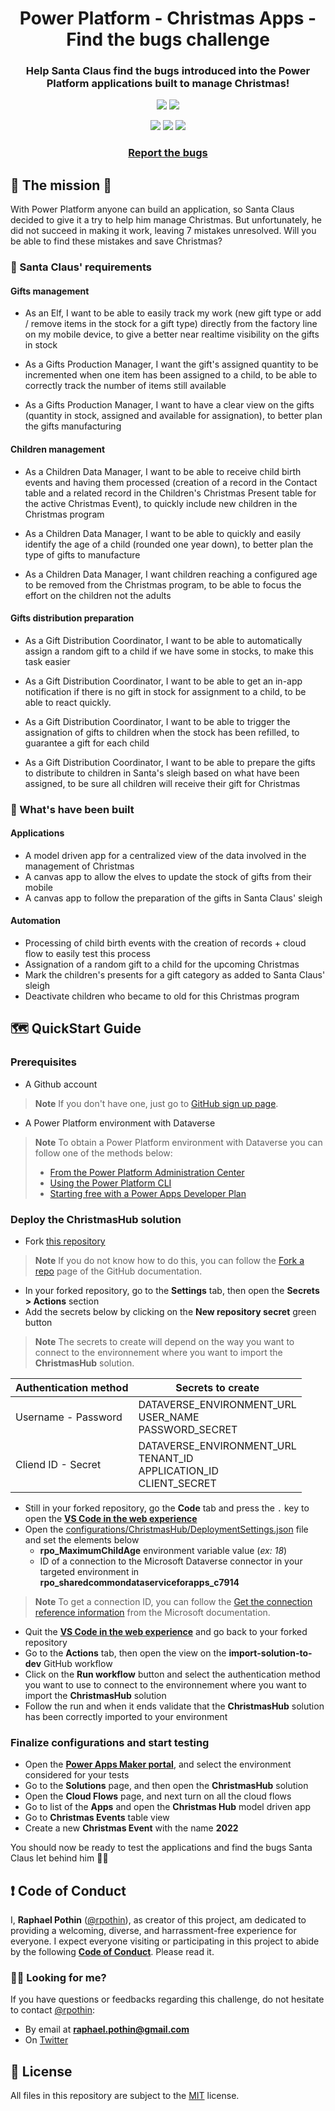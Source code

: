 <p align="center">
    <h1 align="center">
        Power Platform - Christmas Apps - Find the bugs challenge
    </h1>
    <h3 align="center">
        Help Santa Claus find the bugs introduced into the Power Platform applications built to manage Christmas!
    </h3>
</p>

<p align="center">
    <a href="https://github.com/rpothin/PowerPlatform-ChristmasApps-FindTheBugsChallenge/blob/main/LICENSE" alt="Repository License">
        <img src="https://img.shields.io/github/license/rpothin/PowerPlatform-ChristmasApps-FindTheBugsChallenge?color=yellow&label=License" /></a>
    <a href="https://github.com/rpothin/PowerPlatform-ChristmasApps-FindTheBugsChallenge/issues" alt="Open Issues">
        <img src="https://img.shields.io/github/issues-raw/rpothin/PowerPlatform-ChristmasApps-FindTheBugsChallenge?label=Open%20Issues" /></a>
</p>

<p align="center">
    <a href="#watchers" alt="Watchers">
        <img src="https://img.shields.io/github/watchers/rpothin/PowerPlatform-ChristmasApps-FindTheBugsChallenge?style=social" /></a>
    <a href="#forks" alt="Forks">
        <img src="https://img.shields.io/github/forks/rpothin/PowerPlatform-ChristmasApps-FindTheBugsChallenge?style=social" /></a>
    <a href="#stars" alt="Stars">
        <img src="https://img.shields.io/github/stars/rpothin/PowerPlatform-ChristmasApps-FindTheBugsChallenge?style=social" /></a>
</p>

<h3 align="center">
  <a href="https://github.com/rpothin/PowerPlatform-ChristmasApps-FindTheBugsChallenge/issues/new?assignees=rpothin&labels=bug%2Ctriage&template=BUG.yml&title=%5BBug%5D+%3CTitle%3E">Report the bugs</a>
</h3>

## 🎄 The mission 🎄

With Power Platform anyone can build an application, so Santa Claus decided to give it a try to help him manage Christmas. But unfortunately, he did not succeed in making it work, leaving 7 mistakes unresolved. Will you be able to find these mistakes and save Christmas?

### 📖 Santa Claus' requirements

#### Gifts management

- As an Elf, I want to be able to easily track my work (new gift type or add / remove items in the stock for a gift type) directly from the factory line on my mobile device, to give a better near realtime visibility on the gifts in stock

- As a Gifts Production Manager, I want the gift's assigned quantity to be incremented when one item has been assigned to a child, to be able to correctly track the number of items still available

- As  a Gifts Production Manager, I want to have a clear view on the gifts (quantity in stock, assigned and available for assignation), to better plan the gifts manufacturing

#### Children management

- As a Children Data Manager, I want to be able to receive child birth events and having them processed (creation of a record in the Contact table and a related record in the Children's Christmas Present table for the active Christmas Event), to quickly include new children in the Christmas program

- As a Children Data Manager, I want to be able to quickly and easily identify the age of a child (rounded one year down), to better plan the type of gifts to manufacture

- As a Children Data Manager, I want children reaching a configured age to be removed from the Christmas program, to be able to focus the effort on the children not the adults

#### Gifts distribution preparation

- As a Gift Distribution Coordinator, I want to be able to automatically assign a random gift to a child if we have some in stocks, to make this task easier

- As a Gift Distribution Coordinator, I want to be able to get an in-app notification if there is no gift in stock for assignment to a child, to be able to react quickly.

- As a Gift Distribution Coordinator, I want to be able to trigger the assignation of gifts to children when the stock has been refilled, to guarantee a gift for each child

- As a Gift Distribution Coordinator, I want to be able to prepare the gifts to distribute to children in Santa's sleigh based on what have been assigned, to be sure all children will receive their gift for Christmas

### 👀 What's have been built

#### Applications

- A model driven app for a centralized view of the data involved in the management of Christmas
- A canvas app to allow the elves to update the stock of gifts from their mobile
- A canvas app to follow the preparation of the gifts in Santa Claus' sleigh

#### Automation

- Processing of child birth events with the creation of records + cloud flow to easily test this process
- Assignation of a random gift to a child for the upcoming Christmas
- Mark the children's presents for a gift category as added to Santa Claus' sleigh
- Deactivate children who became to old for this Christmas program

## 🗺 QuickStart Guide

### Prerequisites

- A Github account

> **Note**
> If you don't have one, just go to [GitHub sign up page](https://github.com/signup).

- A Power Platform environment with Dataverse

> **Note**
> To obtain a Power Platform environment with Dataverse you can follow one of the methods below:
> - [From the Power Platform Administration Center](https://learn.microsoft.com/en-us/power-platform/admin/create-environment#create-an-environment-with-a-database)
> - [Using the Power Platform CLI](https://learn.microsoft.com/en-us/power-platform/developer/cli/reference/admin#pac-admin-create)
> - [Starting free with a Power Apps Developer Plan](https://powerapps.microsoft.com/en-us/developerplan/)

### Deploy the ChristmasHub solution

- Fork [this repository](https://github.com/rpothin/PowerPlatform-ChristmasApps-FindTheBugsChallenge)

> **Note**
> If you do not know how to do this, you can follow the [Fork a repo](https://docs.github.com/en/get-started/quickstart/fork-a-repo) page of the GitHub documentation.

- In your forked repository, go to the **Settings** tab, then open the **Secrets > Actions** section
- Add the secrets below by clicking on the **New repository secret** green button

> **Note**
> The secrets to create will depend on the way you want to connect to the environnement where you want to import the **ChristmasHub** solution.

| **Authentication method** | **Secrets to create** |
| -- | -- |
| Username - Password | DATAVERSE_ENVIRONMENT_URL <br> USER_NAME <br> PASSWORD_SECRET |
| Cliend ID - Secret | DATAVERSE_ENVIRONMENT_URL <br> TENANT_ID <br> APPLICATION_ID <br> CLIENT_SECRET |

- Still in your forked repository, go the **Code** tab and press the `.` key to open the [**VS Code in the web experience**](https://docs.github.com/en/codespaces/the-githubdev-web-based-editor)
- Open the [configurations/ChristmasHub/DeploymentSettings.json](./configurations/ChristmasHub/DeploymentSettings.json) file and set the elements below
   - **rpo_MaximumChildAge** environment variable value (*ex: 18*)
   - ID of a connection to the Microsoft Dataverse connector in your targeted environment in **rpo_sharedcommondataserviceforapps_c7914**

> **Note**
> To get a connection ID, you can follow the [Get the connection reference information](https://learn.microsoft.com/en-us/power-platform/alm/conn-ref-env-variables-build-tools#get-the-connection-reference-information) from the Microsoft documentation.

- Quit the [**VS Code in the web experience**](https://docs.github.com/en/codespaces/the-githubdev-web-based-editor) and go back to your forked repository
- Go to the **Actions** tab, then open the view on the **import-solution-to-dev** GitHub workflow
- Click on the **Run workflow** button and select the authentication method you want to use to connect to the environnement where you want to import the **ChristmasHub** solution
- Follow the run and when it ends validate that the **ChristmasHub** solution has been correctly imported to your environment

### Finalize configurations and start testing

- Open the [**Power Apps Maker portal**](https://make.powerapps.com/), and select the environment considered for your tests
- Go to the **Solutions** page, and then open the **ChristmasHub** solution
- Open the **Cloud Flows** page, and next turn on all the cloud flows
- Go to list of the **Apps** and open the **Christmas Hub** model driven app
- Go to **Christmas Events** table view
- Create a new **Christmas Event** with the name **2022**

You should now be ready to test the applications and find the bugs Santa Claus let behind him 👍🏼

## ❗ Code of Conduct

I, **Raphael Pothin** ([@rpothin](https://github.com/rpothin)), as creator of this project, am dedicated to providing a welcoming, diverse, and harrassment-free experience for everyone.
I expect everyone visiting or participating in this project to abide by the following [**Code of Conduct**](CODE_OF_CONDUCT.md).
Please read it.

### ✋🏼 Looking for me?

If you have questions or feedbacks regarding this challenge, do not hesitate to contact [@rpothin](https://github.com/rpothin):

- By email at **raphael.pothin@gmail.com**
- On [Twitter](https://twitter.com/RaphaelPothin)

## 📝 License

All files in this repository are subject to the [MIT](LICENSE) license.
